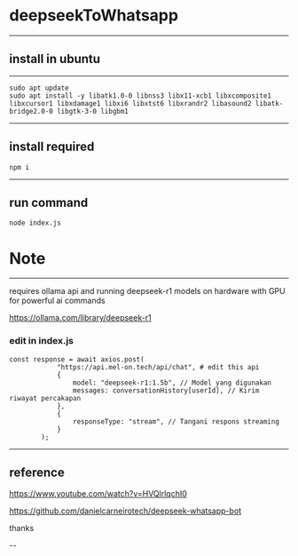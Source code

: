 # deepseekToWhatsapp
---

## install in ubuntu

---

```
sudo apt update
sudo apt install -y libatk1.0-0 libnss3 libx11-xcb1 libxcomposite1 libxcursor1 libxdamage1 libxi6 libxtst6 libxrandr2 libasound2 libatk-bridge2.0-0 libgtk-3-0 libgbm1
```

---

## install required

```
npm i
```

---

## run command

```
node index.js
```

# Note

---

requires ollama api and running deepseek-r1 models on hardware with GPU for powerful ai commands

https://ollama.com/library/deepseek-r1

### edit in index.js 
```
const response = await axios.post(
            "https://api.mel-on.tech/api/chat", # edit this api
            {
                model: "deepseek-r1:1.5b", // Model yang digunakan
                messages: conversationHistory[userId], // Kirim riwayat percakapan
            },
            {
                responseType: "stream", // Tangani respons streaming
            }
        );
```

---

## reference
https://www.youtube.com/watch?v=HVQlrlqchI0

https://github.com/danielcarneirotech/deepseek-whatsapp-bot

thanks

--
